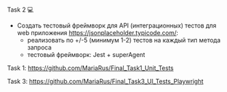 Task 2 💻
- Создать тестовый фреймворк для API (интеграционных) тестов для web приложения https://jsonplaceholder.typicode.com/:
	- реализовать по +/-5 (минимум 1-2) тестов на каждый тип метода запроса
	- тестовый фреймворк: Jest + superAgent

Task 1: https://github.com/MariaRus/Final_Task1_Unit_Tests

Task 3: https://github.com/MariaRus/Final_Task3_UI_Tests_Playwright
